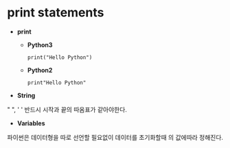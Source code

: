 print statements
================
* **print**

	*	**Python3**

			print("Hello Python")

	*	**Python2**

			print"Hello Python"

*	**String**

" ", ' ' 반드시 시작과 끝의 따옴표가 같아야한다.

*	**Variables**

파이썬은 데이터형을 따로 선언할 필요없이 데이터를 초기화할때 의 값에따라 정해진다. 

